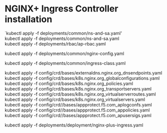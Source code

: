 # NGINX+ Ingress Controller installation

<!--- setup rbac ---> 
`kubectl apply -f deployments/common/ns-and-sa.yaml'<br>
kubectl apply -f deployments/common/ns-and-sa.yaml<br>
kubectl apply -f deployments/rbac/ap-rbac.yaml<br>

<!--- create common resources ---> 

<!--- create default server secret ---> 
<!--- kubectl apply -f examples/shared-examples/default-server-secret/default-server-secret.yaml ---> 

<!--- create a configmap ---> 
kubectl apply -f deployments/common/nginx-config.yaml

<!--- create an ingress-class ---> 
kubectl apply -f deployments/common/ingress-class.yaml

<!--- create crds ---> 
kubectl apply -f config/crd/bases/externaldns.nginx.org_dnsendpoints.yaml<br>
kubectl apply -f config/crd/bases/k8s.nginx.org_globalconfigurations.yaml<br>
kubectl apply -f config/crd/bases/k8s.nginx.org_policies.yaml<br>
kubectl apply -f config/crd/bases/k8s.nginx.org_transportservers.yaml<br>
kubectl apply -f config/crd/bases/k8s.nginx.org_virtualserverroutes.yaml<br>
kubectl apply -f config/crd/bases/k8s.nginx.org_virtualservers.yaml<br>
kubectl apply -f config/crd//bases/appprotect.f5.com_aplogconfs.yaml<br>
kubectl apply -f config/crd//bases/appprotect.f5.com_appolicies.yaml<br>
kubectl apply -f config/crd//bases/appprotect.f5.com_apusersigs.yaml<br>

<!--- deploy N+ ---> 
kubectl apply -f deployments/deployment/nginx-plus-ingress.yaml<br>

